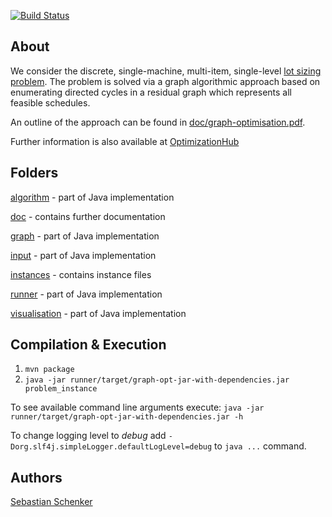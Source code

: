 [![Build Status](https://travis-ci.org/asbestian/lot-sizing.svg?branch=master)](https://travis-ci.org/asbestian/lot-sizing)

About
-----
We consider the discrete, single-machine, multi-item, single-level [lot sizing problem](./doc/problem\_description.pdf). 
The problem is solved via a graph algorithmic approach based on enumerating directed cycles in a residual graph which 
represents all feasible schedules.

An outline of the approach can be found in [doc/graph-optimisation.pdf](./doc/graph-optimisation.pdf).

Further information is also available at [OptimizationHub](https://opthub.uniud.it/problem/lsp)

Folders
--------
[algorithm](./algorithm) - part of Java implementation

[doc](./doc) - contains further documentation

[graph](./graph) - part of Java implementation

[input](./input) - part of Java implementation

[instances](./instances) - contains instance files

[runner](./runner) - part of Java implementation

[visualisation](./visualisation) - part of Java implementation

Compilation & Execution
-----------------------

1. `mvn package`
2. `java -jar runner/target/graph-opt-jar-with-dependencies.jar problem_instance`

To see available command line arguments execute: `java -jar runner/target/graph-opt-jar-with-dependencies.jar -h`

To change logging level to _debug_ add `-Dorg.slf4j.simpleLogger.defaultLogLevel=debug` to `java ...` command.


Authors
-------
[Sebastian Schenker](https://github.com/asbestian)
